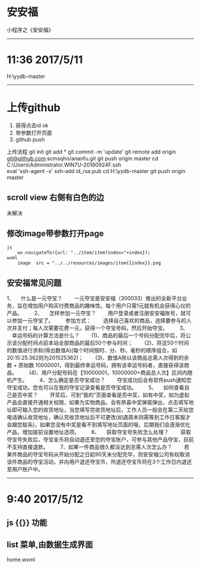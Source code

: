 # 安安福
小程序之《安安福》

---
# 11:36 2017/5/11

H:\yydb-master

---
# 上传github
1. 获得点击id ok
2. 带参数打开页面
3. github push

上传流程 
git init
git add *
git commit -m 'update'
git remote add origin git@github.com:scmsqhn/ananfu.git
git push origin master
cd C:\Users\Administrator.WIN7U-20160924F\.ssh\
eval 'ssh-agent -s'
ssh-add id_rsa.pub
cd H:\yydb-master
git push origin master

## scroll view 右侧有白色的边
未解决

## 修改image带参数打开page
	js
		wx.navigateTo({url: "../item/item?index="+index});
	wxml
		image  src = "../../resources/images/item{{index}}.png
		
## 安安福常见问题
1、 　什么是一元夺宝？
　　一元夺宝是安安福（300033）推出的全新平台业务，旨在增加用户购买付费商品的趣味性。每个用户只需1元就有机会获得心仪的产品。
　　2、 　怎样参加一元夺宝？
　　用户登录或者注册安安福账号，就可以参加一元夺宝了。
　　参加方式：
　　选择自己喜欢的商品，选择要参与的人次并支付；每人次需要花费一元，获得一个夺宝号码，然后开始夺宝。
　　3、 　幸运号码的计算方法是什么？
　　(1)、商品的最后一个号码分配完毕后，将公示该分配时间点前本站全部商品的最后50个参与时间；
　　(2)、将这50个时间的数值进行求和(得出数值A)(每个时间按时、分、秒、毫秒的顺序组合，如20:15:25.362则为201525362)；
　　(3)、数值A除以该商品总需人次得到的余数 + 原始数 10000001，得到最终幸运号码，拥有该幸运号码者，直接获得该商品。
　　(4)、用户分配号码在【10000001，10000000+商品总人次】区间内随机产生。
　　4、怎么确定是否夺宝成功？
　　夺宝成功后会有软件push通知您夺宝成功，您也可以在我的夺宝记录查看是否夺宝成功。
　　5、 　如何查看自己是否中奖？
　　开奖后，可到“我的”页面查看是否中奖，如有中奖，如为虚拟产品会直接开通相关权限，如果为实物商品，会有恭喜中奖弹窗弹出，点击填写地址即可输入您的收货地址，当您填写完收货地址后，工作人员一般会在第二天给您电话确认收货地址，确认完收货地址后不可更改(如遇周末则需等到工作日客服才会跟您联系)，如果您没有中奖是看不到填写地址页面的哦，后期我们会逐渐优化产品，增加提前设置地址选项。
　　6、 　获取夺宝号失败怎么处理？
　　获取夺宝号失败后，夺宝金币将自动退还至您的夺宝账户，可参与其他产品夺宝，目前不支持直接退款。
　　7、如果一件商品很久都没达到总需人次怎么办？
　　若某件商品的夺宝号码从开始分配之日起90天未分配完毕，则安安福公司有权取消该件商品的夺宝活动，并向用户退还夺宝币，所退还夺宝币将在3个工作日内退还至用户账户中。

---
# 9:40 2017/5/12
## js {{}} 功能

## list 菜单,由数据生成界面
home.wxml
    <view class="goods-panel">
        <import src="tpl/goodsList.wxml"/>
        <template is="goodsList" data="{{goodsList:goodsList}}"/>
    </view>

goodsList.wxml
	<template name="goodsList">
		<block wx:for="{{goodsList}}">
			<template is="goodsItem" data="{{index:index,goods:item}}"/>
		</block>
	</template>
	
goodsList.wxml
	<template>
    	<view>
	    	<...>
		        <image/>
    	</view>
	</template>
	
### bug list

1. 微信小程序图片自适应

imageLoad

2. 上传代码
3. 实现服务器部分
4. goods 数据结构:
---
goods:
	buyUnit 最小投注单位
	desc 产品描述
	id 期数,产品标示?
	imgUrl 图片位置 png 格式
period: 211116272 期数
takerate: 0.01, 投注进度
takechances: 70, 当前投注金额 
totalchances: 8090,  总投注金额
winner: "铁木真" 得主
datestart:开售时间
dateend:开奖时间
---

下单信息
orderNum:订单号
orderTime:下单时间 
wxID:下单微信ID
orderJine:下单金额
period:下单期数

---

数据库包括两个部分
客人数据库
订单开奖

商品数据库
商品加开奖情况

git add *
git commit -m "17-05-12"
git push -u origin master

---
### 功能点实现
1. 通讯,访问服务器
2. 实现服务器读写数据库
3. 支付流程打通






# README-TWICE.MD
## PATH
H:\wafer-node-server-demo-master\wafer-node-server-demo-master
---

17-05-07
无法访问小程序腾讯云端
已经申请工单，等候回复
工单内容如下：
---
### client 端登陆操作报错
登录失败 LoginError {type: "ERR_LOGIN_FAILED", message: "登录失败，可能是网络错误或者服务器发生异常"}message: "登录失败，可能是网络错误或者服务器发生异常"stack: (...)type: "ERR_LOGIN_FAILED"__proto__: Error
    at http://1932019330.appservice.open.weixin.qq.com/vendor/qcloud-weapp-client-sdk/lib/login.js:18:28
    at http://1932019330.appservice.open.weixin.qq.com/vendor/qcloud-weapp-client-sdk/lib/login.js:22:2
    at require (http://1932019330.appservice.open.weixin.qq.com/WAService.js:7:17824)
    at http://1932019330.appservice.open.weixin.qq.com/WAService.js:7:17573
    at http://1932019330.appservice.open.weixin.qq.com/vendor/qcloud-weapp-client-sdk/index.js:4:13
    at require (http://1932019330.appservice.open.weixin.qq.com/WAService.js:7:17824)
    at http://1932019330.appservice.open.weixin.qq.com/WAService.js:7:17573
    at http://1932019330.appservice.open.weixin.qq.com/app.js:7:14
    at require (http://1932019330.appservice.open.weixin.qq.com/WAService.js:7:17824)
    at http://1932019330.appservice.open.weixin.qq.com/app.js:19:4
---
### server端
无法访问此网站

70139330.qcloud.la 拒绝了我们的连接请求。
请在 Google 中搜索“70139330 qcloud 5757”
---
### ip访问ok
118.19.184.71::5757

	
100000613970 : 2017-05-07 11:46:11
---
### 背景介绍
1 我使用一站式配置，可以运行；
2 会话 业务服务器重装系统，镜像配置 NODESDK镜像  会话 镜像 ，无法工作；
3 持续到现在仍然无法工作；

腾讯云微信小程序服务端 Demo - Node.js

会话管理服务

登录服务
检查登录
信道服务

获得信道地址
---
打扰了
不知道如何修改问题

---
### 运行app.js
找到并重启当前项目的指令语句
> 执行该语句
ps -aux |grep app|awk -e '{print "kill -9 " $2}' |sh
> 打印该语句
ps -aux |grep app|awk -e '{print "kill -9 " $2}' 
> 运行
node app.js
pm2 restart process.js
---
### 17-05-08
1. 无法打开proxy 禁止注册表修改
2. regedit禁止proxy
3. 账号密码查看工单
100000613970
pw2364839934

118.89.161.71 业务服务器
118.89.161.138 会话服务器

> 本目录与小程序客户端上传版本一致

4. 界面入口介绍

```
graph LR
入口-->界面
界面-->功能
功能-->服务
```
index界面|完成情况|介绍
---|---|---
小安安客服|完成|进入chat
使用位置服务|完成|进入map
清除位置服务|完成|清除session
报平安|完成|doRequest函数
开启关闭关爱服务|完成|调用switchTunnel函数
一元购|完成|界面yydb,增加resources文件夹
关于我们|与蒲江圆觉寺合作,捐赠打赏功能|?weapp 支付

item|content
---|---|---
AppID(小程序ID)|wx56df671c2e5c8bb7
AppSecret(小程序密钥)|9974370ad5523d55568059609a8ed9fa

#### 搜集的问题
1. wx.request qcloud.request有什么区别?
2. => js语言 
    (x) => x + 6 
	
	function(x){
		return x + 6;
	}
3. ERR_NAME_NOT_RESOLVED
	关闭开发工具,设置-不适用任何代理-重启;
	asdebug.js:1 POST https://70139330.qcloud.la/ net::ERR_NAME_NOT_RESOLVED
	域名无法解析
	
---
##  服务器DNS解析问题始终没解决

使用ssh自动上传代码
eval `ssh-agent -s`
ssh-add ~/.ssh/ls
	
---
# 17-05-09	
netstat -a|grep 80

将 qcloud_appid 1253682516
修改为 qcloud_appid 70139330

# 17-05-09 appsecret 密码!! important
3d244230f537e0eb2e649f4cf0b2d14f

cdb ip 地址
10.66.231.15

---
# 8:17 2017/5/18 
buglist
1. 修改删除位置错误,删除0,而不是当前点击index ok
2. 设置下注金额 ok
3. 保存本地数据,退出进入后,下单历史,购物车仍然显示 test
4. 数据库读写 (下单信息, 产品期数, 期数挂钩)
5. 订单流程完整一次
6. 用户登陆信息管理
7. 准备产品
---
# 8:49 2017/5/19
1. 微信登陆实现;
2. 数据库归集
3. 思路,分表,生成数据
/**
 * 数据库: ananfu 数据库 /data/db
 *   表格: buyhistory 下单历史 openid 主key
 *   表格: goodsList 商品名录 perioud 主key
 *   表格: loadrate 进度表格 peroud 主key
 **/

/**
 * 数据库数据格式
 * 表格1 业务表格:
 *  period: 211116272 期数
 *  goods:
 * 	  buyUnit 最小投注单位
 * 	  desc 产品描述
 * 	  id 期数,产品标示?
 * 	  imgUrl 图片位置 png 格式
 *  takerate: 0.01, 投注进度
 *  takechances: 70, 当前投注金额
 *  totalchances: 8090,  总投注金额
 *  winner: "铁木真" 得主
 *  datestart:开售时间
 *  dateend:开奖时间
 *
 * 表格2 订单表格:
 *  period: 211116272 期数
 *  order: 订单号{}
 *    orderNum:订单号
 *    orderTime:下单时间
 *    wxID:下单微信ID
 *    orderJine:下单金额
 *    period:下单期数,...等其他订单信息
 *
 ***/
 
---
# 22:13 2017/5/21
1. 数据同步
由数据库进行同步
mongoimport -h localhost --port 27017 -d ananfu -c goodsList -f BUYUNITS,DESC,IMGURL,IMGURL2,IMGURL3,IMGURL4,NAME,TAG,PERIOD,TAKERATE,TAKECHANCES,TOTALCHANCES,WINNER --ignoreBlanks --file /data/release/node-weapp-demo/goodsList.csv --type csv --headerline --uperset

---
# 14:40 2017/5/24
一定要使用 setData 设置参数
同步购买历史数据
buyhistory 入库

放图
手机充值卡
http://img.hb.aicdn.com/cc60479c93ef85546cf3d91c85564af9f3ac1319395abc-Y6JvIr_fw658
http://img.hb.aicdn.com/9bbbcb0762797b1979548b774363d83973a9e77f13e2df-47JCF8_fw658
http://img.hb.aicdn.com/b605945fcab1f0d4b7c73913b1a4b6e2e9d7f5fe29220-abns54_fw658
http://img.hb.aicdn.com/eab754b3270f2a357dc459521cb779dcd1482e84976e-IBE8Od_fw658

---
# 10:43 2017/5/25
1. 完成登录用户资料存取
    以为openid为唯一标签
2. 
抬头位置图片内容:

1 一元夺宝招牌
2 公平公正公开透明宣传图语
3 商品宣传图片
4 中奖分享,宣传图片
5 卖点宣传
  .1 全过程透明
  .2 即时开奖,通知中奖结果
  .3 开奖条件不满足,3个工作日内退款
  .4 微信号公开,确保开奖真实
  .5 所有奖品从京东采购,物流品质有保障

---
# 14:04 2017/5/26  
7559016582106210422085153
招商银行深圳分行高新园支行
